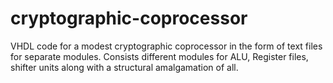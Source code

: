 # cryptographic-coprocessor
VHDL code for a modest cryptographic coprocessor in the form of text files for separate modules.
Consists different modules for ALU, Register files, shifter units along with a structural amalgamation of all. 
